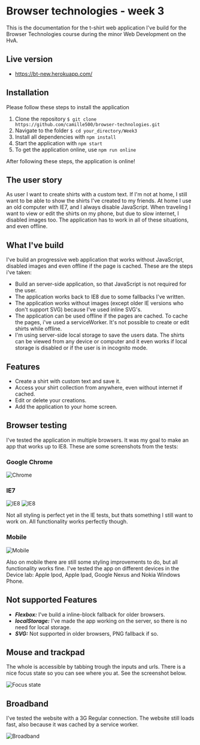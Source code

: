# Browser technologies - week 3

This is the documentation for the t-shirt web application I've build for the Browser Technologies course during the minor Web Development on the HvA.

## Live version

- https://bt-new.herokuapp.com/

## Installation

Please follow these steps to install the application

1. Clone the repository ```$ git clone https://github.com/camille500/browser-technologies.git```
2. Navigate to the folder ```$ cd your_directory/Week3```
3. Install all dependencies with ```npm install```
4. Start the application with ```npm start```
5. To get the application online, use ```npm run online```

After following these steps, the application is online!

## The user story

As user I want to create shirts with a custom text. If I'm not at home, I still want to be able to show the shirts I've created to my friends. At home I use an old computer with IE7, and I always disable JavaScript. When traveling I want to view or edit the shirts on my phone, but due to slow internet, I disabled images too. The application has to work in all of these situations, and even offline.

## What I've build

I've build an progressive web application that works without JavaScript, disabled images and even offline if the page is cached. These are the steps i've taken:

- Build an server-side application, so that JavaScript is not required for the user.
- The application works back to IE8 due to some fallbacks I've written.
- The application works without images (except older IE versions who don't support SVG) because I've used inline SVG's.
- The application can be used offline if the pages are cached. To cache the pages, i've used a serviceWorker. It's not possible to create or edit shirts while offline.
- I'm using server-side local storage to save the users data. The shirts can be viewed from any device or computer and it even works if local storage is disabled or if the user is in incognito mode.

## Features

- Create a shirt with custom text and save it.
- Access your shirt collection from anywhere, even without internet if cached.
- Edit or delete your creations.
- Add the application to your home screen.

## Browser testing

I've tested the application in multiple browsers. It was my goal to make an app that works up to IE8. These are some screenshots from the tests:

### Google Chrome
![Chrome](images/1.png)

### IE7
![IE8](images/2.png)
![IE8](images/3.png)

Not all styling is perfect yet in the IE tests, but thats something I still want to work on. All functionality works perfectly though.

### Mobile
![Mobile](images/4.png)

Also on mobile there are still some styling improvements to do, but all functionality works fine.
I've tested the app on different devices in the Device lab: Apple Ipod, Apple Ipad, Google Nexus and Nokia Windows Phone.

## Not supported Features

- ***Flexbox:*** I've build a inline-block fallback for older browsers.
- ***localStorage:*** I've made the app working on the server, so there is no need for local storage.
- ***SVG:*** Not supported in older browsers, PNG fallback if so.

## Mouse and trackpad

The whole is accessible by tabbing trough the inputs and urls. There is a nice focus state so you can see where you at. See the screenshot below.

![Focus state](images/6.png)

## Broadband

I've tested the website with a 3G Regular connection. The website still loads fast, also because it was cached by a service worker.

![Broadband](images/7.png)
